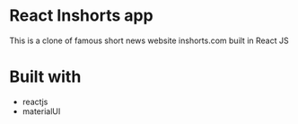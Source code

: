 # React Inshorts app
This is a clone of famous short news website inshorts.com built in React JS
# Built with
- reactjs
- materialUI
